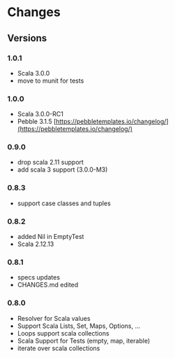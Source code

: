 # Changes #


## Versions

### 1.0.1
* Scala 3.0.0
* move to munit for tests

### 1.0.0
* Scala 3.0.0-RC1
* Pebble 3.1.5 [https://pebbletemplates.io/changelog/](https://pebbletemplates.io/changelog/)

### 0.9.0
* drop scala 2.11 support
* add scala 3 support (3.0.0-M3)

### 0.8.3
* support case classes and tuples

### 0.8.2
* added Nil in EmptyTest
* Scala 2.12.13

### 0.8.1
* specs updates
* CHANGES.md edited

### 0.8.0
* Resolver for Scala values
* Support Scala Lists, Set, Maps, Options, ...
* Loops support scala collections
* Scala Support for Tests (empty, map, iterable)
* iterate over scala collections
